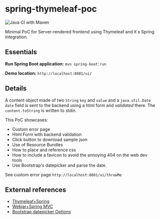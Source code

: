# spring-thymeleaf-poc
![Java CI with Maven](https://github.com/jamoroch/spring-thymeleaf-poc/workflows/Java%20CI%20with%20Maven/badge.svg)

Minimal PoC for Server-rendered frontend using Thymeleaf and it´s Spring integration. 
## Essentials
 **Run Spring Boot application:**
`mvn spring-boot:run`

 **Demo location:**
`http://localhost:8081/ui/`
## Details
A content object made of two `String` `key` and `value` and a `java.util.Date` `date` field is sent to the backend using a html form and *validated* there. The `content.toString` is written to stdin.

This PoC showcases:
* Custom error page
* Html Form with backend validation
* Click button to download sample json
* Use of Resource Bundles
* How to place and reference css
* How to include a favicon to avoid the annoying 404 on the web dev tools
* Use Bootstrap's datepicker and parse the date.


See custom error page
`http://localhost:8081/ui/throwMe`

## External references

* [Thymeleaf+Spring](https://www.thymeleaf.org/doc/tutorials/3.0/thymeleafspring.html)
* [Webjar+Spring MVC](https://www.webjars.org/documentation#springmvc)
* [Bootstrap datepicker Options](https://bootstrap-datepicker.readthedocs.io/en/latest/options.html#)
